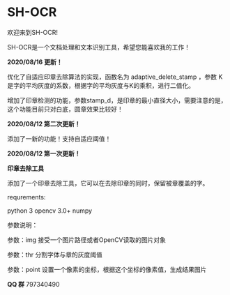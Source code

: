 # SH-OCR

欢迎来到SH-OCR!

SH-OCR是一个文档处理和文本识别工具，希望您能喜欢我的工作！


**2020/08/16 更新！**

优化了自适应印章去除算法的实现，函数名为 adaptive_delete_stamp ，参数 K 是字的平均灰度的系数，根据字的平均灰度与K的乘积，进行二值化。

增加了印章检测的功能，参数stamp_d，是印章的最小直径大小，需要注意的是，这个功能目前只对白底，圆章效果比较好！


**2020/08/12 第二次更新！**

添加了一新的功能！支持自适应阈值！


**2020/08/12 第一次更新！**

**印章去除工具**

添加了一个印章去除工具，它可以在去除印章的同时，保留被章覆盖的字。

requrements:

python 3
opencv 3.0+
numpy

参数说明：

参数：img 接受一个图片路径或者OpenCV读取的图片对象

参数：thr 分割字体与章的灰度阈值

参数：point 设置一个像素的坐标，根据这个坐标的像素值，生成结果图片




**QQ 群**
797340490


 













